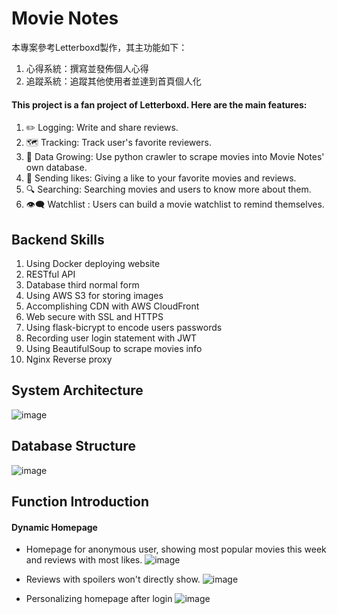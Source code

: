 # Movie Notes


本專案參考Letterboxd製作，其主功能如下：
1. 心得系統：撰寫並發佈個人心得
2. 追蹤系統：追蹤其他使用者並達到首頁個人化

#### This project is a fan project of Letterboxd. Here are the main features:
1. ✏️ Logging: Write and share reviews.
2. 🗺️ Tracking: Track user's favorite reviewers.
3. 💾 Data Growing: Use python crawler to scrape movies into Movie Notes' own database.
4. 💛 Sending likes: Giving a like to your favorite movies and reviews.
5. 🔍 Searching: Searching movies and users to know more about them.
6. 👁️‍🗨️ Watchlist : Users can build a movie watchlist to remind themselves.


## Backend Skills
1. Using Docker deploying website
2. RESTful API 
3. Database third normal form
4. Using AWS S3 for storing images
5. Accomplishing CDN with AWS CloudFront
5. Web secure with SSL and HTTPS
6. Using flask-bicrypt to encode users passwords
7. Recording user login statement with JWT
8. Using BeautifulSoup to scrape movies info
9. Nginx Reverse proxy


## System Architecture
![image](https://user-images.githubusercontent.com/92343813/173247964-cb09d217-73de-4ede-a08d-e80544ace1f0.png)


## Database Structure
![image](https://user-images.githubusercontent.com/92343813/173248158-65be0dd1-e21b-4f04-a944-88cbfe4b38c4.png)

## Function Introduction

#### Dynamic Homepage
+ Homepage for anonymous user, showing most popular movies this week and reviews with most likes.
![image](https://user-images.githubusercontent.com/92343813/173248683-5be4c5dc-c92f-48f0-ae03-58a336346c2e.png)

+ Reviews with spoilers won't directly show. 
![image](https://user-images.githubusercontent.com/92343813/173249039-b0b45371-91fb-41f3-8225-2af41d33b9ed.png)

+ Personalizing homepage after login
![image](https://user-images.githubusercontent.com/92343813/173249109-b384f01f-83b1-4950-a909-65c36aa93a32.png)


